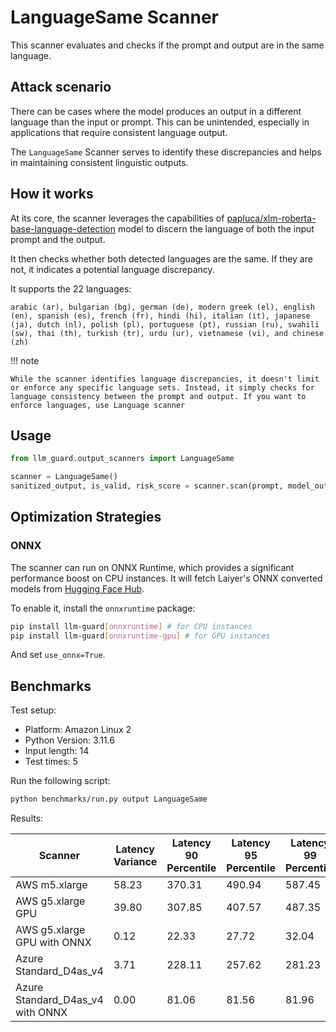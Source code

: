 # LanguageSame Scanner

This scanner evaluates and checks if the prompt and output are in the same language.

## Attack scenario

There can be cases where the model produces an output in a different language than the input or prompt. This can be
unintended, especially in applications that require consistent language output.

The `LanguageSame` Scanner serves to identify these discrepancies and helps in maintaining consistent linguistic
outputs.

## How it works

At its core, the scanner leverages the capabilities of [papluca/xlm-roberta-base-language-detection](https://huggingface.co/papluca/xlm-roberta-base-language-detection) model to discern the
language of both the input prompt and the output.

It then checks whether both detected languages are the same. If they are not, it indicates a potential language
discrepancy.

It supports the 22 languages:

```text
arabic (ar), bulgarian (bg), german (de), modern greek (el), english (en), spanish (es), french (fr), hindi (hi), italian (it), japanese (ja), dutch (nl), polish (pl), portuguese (pt), russian (ru), swahili (sw), thai (th), turkish (tr), urdu (ur), vietnamese (vi), and chinese (zh)
```

!!! note

    While the scanner identifies language discrepancies, it doesn't limit or enforce any specific language sets. Instead, it simply checks for language consistency between the prompt and output. If you want to enforce languages, use Language scanner

## Usage

```python
from llm_guard.output_scanners import LanguageSame

scanner = LanguageSame()
sanitized_output, is_valid, risk_score = scanner.scan(prompt, model_output)
```

## Optimization Strategies

### ONNX

The scanner can run on ONNX Runtime, which provides a significant performance boost on CPU instances. It will fetch
Laiyer's ONNX converted models from [Hugging Face Hub](https://huggingface.co/laiyer).

To enable it, install the `onnxruntime` package:

```sh
pip install llm-guard[onnxruntime] # for CPU instances
pip install llm-guard[onnxruntime-gpu] # for GPU instances
```

And set `use_onnx=True`.

## Benchmarks

Test setup:

- Platform: Amazon Linux 2
- Python Version: 3.11.6
- Input length: 14
- Test times: 5

Run the following script:

```sh
python benchmarks/run.py output LanguageSame
```

Results:

| Scanner                          | Latency Variance | Latency 90 Percentile | Latency 95 Percentile | Latency 99 Percentile | Average Latency (ms) | QPS     |
|----------------------------------|------------------|-----------------------|-----------------------|-----------------------|----------------------|---------|
| AWS m5.xlarge                    | 58.23            | 370.31                | 490.94                | 587.45                | 128.94               | 108.57  |
| AWS g5.xlarge GPU                | 39.80            | 307.85                | 407.57                | 487.35                | 108.32               | 129.25  |
| AWS g5.xlarge GPU with ONNX      | 0.12             | 22.33                 | 27.72                 | 32.04                 | 11.48                | 1219.41 |
| Azure Standard_D4as_v4           | 3.71             | 228.11                | 257.62                | 281.23                | 165.40               | 84.64   |
| Azure Standard_D4as_v4 with ONNX | 0.00             | 81.06                 | 81.56                 | 81.96                 | 79.10                | 176.98  |
